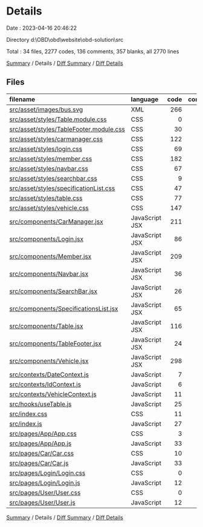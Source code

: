 # Details

Date : 2023-04-16 20:46:22

Directory d:\\OBD\\obd\\website\\obd-solution\\src

Total : 34 files,  2277 codes, 136 comments, 357 blanks, all 2770 lines

[Summary](results.md) / Details / [Diff Summary](diff.md) / [Diff Details](diff-details.md)

## Files
| filename | language | code | comment | blank | total |
| :--- | :--- | ---: | ---: | ---: | ---: |
| [src/asset/images/bus.svg](/src/asset/images/bus.svg) | XML | 266 | 1 | 1 | 268 |
| [src/asset/styles/Table.module.css](/src/asset/styles/Table.module.css) | CSS | 0 | 0 | 1 | 1 |
| [src/asset/styles/TableFooter.module.css](/src/asset/styles/TableFooter.module.css) | CSS | 30 | 0 | 3 | 33 |
| [src/asset/styles/carmanager.css](/src/asset/styles/carmanager.css) | CSS | 122 | 2 | 23 | 147 |
| [src/asset/styles/login.css](/src/asset/styles/login.css) | CSS | 69 | 0 | 14 | 83 |
| [src/asset/styles/member.css](/src/asset/styles/member.css) | CSS | 182 | 13 | 62 | 257 |
| [src/asset/styles/navbar.css](/src/asset/styles/navbar.css) | CSS | 67 | 3 | 15 | 85 |
| [src/asset/styles/searchbar.css](/src/asset/styles/searchbar.css) | CSS | 9 | 0 | 2 | 11 |
| [src/asset/styles/specificationList.css](/src/asset/styles/specificationList.css) | CSS | 47 | 3 | 12 | 62 |
| [src/asset/styles/table.css](/src/asset/styles/table.css) | CSS | 77 | 2 | 20 | 99 |
| [src/asset/styles/vehicle.css](/src/asset/styles/vehicle.css) | CSS | 147 | 5 | 25 | 177 |
| [src/components/CarManager.jsx](/src/components/CarManager.jsx) | JavaScript JSX | 211 | 15 | 22 | 248 |
| [src/components/Login.jsx](/src/components/Login.jsx) | JavaScript JSX | 86 | 6 | 11 | 103 |
| [src/components/Member.jsx](/src/components/Member.jsx) | JavaScript JSX | 209 | 9 | 28 | 246 |
| [src/components/Navbar.jsx](/src/components/Navbar.jsx) | JavaScript JSX | 36 | 0 | 5 | 41 |
| [src/components/SearchBar.jsx](/src/components/SearchBar.jsx) | JavaScript JSX | 26 | 0 | 6 | 32 |
| [src/components/SpecificationsList.jsx](/src/components/SpecificationsList.jsx) | JavaScript JSX | 65 | 34 | 13 | 112 |
| [src/components/Table.jsx](/src/components/Table.jsx) | JavaScript JSX | 116 | 14 | 20 | 150 |
| [src/components/TableFooter.jsx](/src/components/TableFooter.jsx) | JavaScript JSX | 24 | 1 | 6 | 31 |
| [src/components/Vehicle.jsx](/src/components/Vehicle.jsx) | JavaScript JSX | 298 | 24 | 24 | 346 |
| [src/contexts/DateContext.js](/src/contexts/DateContext.js) | JavaScript | 7 | 0 | 0 | 7 |
| [src/contexts/IdContext.js](/src/contexts/IdContext.js) | JavaScript | 6 | 0 | 1 | 7 |
| [src/contexts/VehicleContext.js](/src/contexts/VehicleContext.js) | JavaScript | 11 | 0 | 1 | 12 |
| [src/hooks/useTable.js](/src/hooks/useTable.js) | JavaScript | 25 | 2 | 10 | 37 |
| [src/index.css](/src/index.css) | CSS | 11 | 0 | 2 | 13 |
| [src/index.js](/src/index.js) | JavaScript | 27 | 0 | 4 | 31 |
| [src/pages/App/App.css](/src/pages/App/App.css) | CSS | 3 | 0 | 0 | 3 |
| [src/pages/App/App.js](/src/pages/App/App.js) | JavaScript | 33 | 0 | 11 | 44 |
| [src/pages/Car/Car.css](/src/pages/Car/Car.css) | CSS | 10 | 2 | 1 | 13 |
| [src/pages/Car/Car.js](/src/pages/Car/Car.js) | JavaScript | 33 | 0 | 10 | 43 |
| [src/pages/Login/Login.css](/src/pages/Login/Login.css) | CSS | 0 | 0 | 1 | 1 |
| [src/pages/Login/Login.js](/src/pages/Login/Login.js) | JavaScript | 12 | 0 | 1 | 13 |
| [src/pages/User/User.css](/src/pages/User/User.css) | CSS | 0 | 0 | 1 | 1 |
| [src/pages/User/User.js](/src/pages/User/User.js) | JavaScript | 12 | 0 | 1 | 13 |

[Summary](results.md) / Details / [Diff Summary](diff.md) / [Diff Details](diff-details.md)